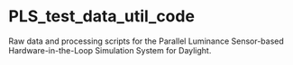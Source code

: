# PLS_test_data_util_code
 Raw data and processing scripts for the Parallel Luminance Sensor-based Hardware-in-the-Loop Simulation System for Daylight.
